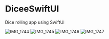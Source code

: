 # DiceeSwiftUI
Dice rolling app using SwiftUI

![IMG_1744](https://user-images.githubusercontent.com/82165943/211575973-82b86595-88a6-4c56-acb3-c1a00ed684ed.PNG)
![IMG_1745](https://user-images.githubusercontent.com/82165943/211575998-0ca7e242-2b29-4643-8ee7-65a804b54ce4.PNG)
![IMG_1746](https://user-images.githubusercontent.com/82165943/211576009-06d26d3e-b59a-4fff-ae60-79400e0c3239.PNG)
![IMG_1747](https://user-images.githubusercontent.com/82165943/211576017-0084e782-8c7b-4a4e-85a8-9c8b8084b613.PNG)

